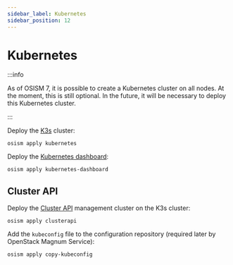 ```yaml
---
sidebar_label: Kubernetes
sidebar_position: 12
---
```


# Kubernetes

:::info

As of OSISM 7, it is possible to create a Kubernetes cluster on all nodes.
At the moment, this is still optional. In the future, it will be necessary
to deploy this Kubernetes cluster.

:::

Deploy the [K3s](https://k3s.io) cluster:

```
osism apply kubernetes
```

Deploy the [Kubernetes dashboard](https://github.com/kubernetes/dashboard):

```
osism apply kubernetes-dashboard
```

## Cluster API

Deploy the [Cluster API](https://cluster-api.sigs.k8s.io) management cluster on the K3s cluster:

```
osism apply clusterapi
```

Add the `kubeconfig` file to the configuration repository (required later by OpenStack Magnum Service):

```
osism apply copy-kubeconfig
```
